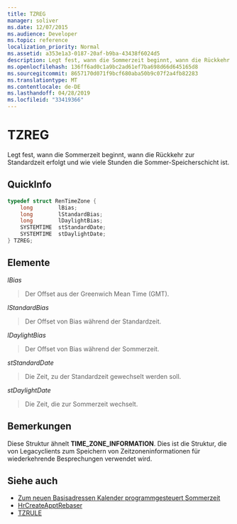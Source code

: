 ```yaml
---
title: TZREG
manager: soliver
ms.date: 12/07/2015
ms.audience: Developer
ms.topic: reference
localization_priority: Normal
ms.assetid: a353e1a3-0187-20af-b9ba-43438f6024d5
description: Legt fest, wann die Sommerzeit beginnt, wann die Rückkehr zur Standardzeit erfolgt und wie viele Stunden die Sommer-Speicherschicht ist.
ms.openlocfilehash: 136ff6ad0c1a9bc2ad61ef7ba698d66d645165d8
ms.sourcegitcommit: 8657170d071f9bcf680aba50b9c07f2a4fb82283
ms.translationtype: MT
ms.contentlocale: de-DE
ms.lasthandoff: 04/28/2019
ms.locfileid: "33419366"
---
```

# <a name="tzreg"></a>TZREG

Legt fest, wann die Sommerzeit beginnt, wann die Rückkehr zur Standardzeit erfolgt und wie viele Stunden die Sommer-Speicherschicht ist.
  
## <a name="quick-info"></a>QuickInfo

```cpp
typedef struct RenTimeZone { 
    long        lBias;  
    long        lStandardBias; 
    long        lDaylightBias; 
    SYSTEMTIME  stStandardDate; 
    SYSTEMTIME  stDaylightDate; 
} TZREG; 

```

## <a name="members"></a>Elemente

_lBias_
  
> Der Offset aus der Greenwich Mean Time (GMT).
    
_lStandardBias_
  
> Der Offset von Bias während der Standardzeit.
    
_lDaylightBias_
  
> Der Offset von Bias während der Sommerzeit.
    
_stStandardDate_
  
> Die Zeit, zu der Standardzeit gewechselt werden soll.
    
_stDaylightDate_
  
> Die Zeit, die zur Sommerzeit wechselt.
    
## <a name="remarks"></a>Bemerkungen

Diese Struktur ähnelt **TIME_ZONE_INFORMATION**. Dies ist die Struktur, die von Legacyclients zum Speichern von Zeitzoneninformationen für wiederkehrende Besprechungen verwendet wird.
  
## <a name="see-also"></a>Siehe auch

- [Zum neuen Basisadressen Kalender programmgesteuert Sommerzeit](about-rebasing-calendars-programmatically-for-daylight-saving-time.md)  
- [HrCreateApptRebaser](hrcreateapptrebaser.md)  
- [TZRULE](tzrule.md)

